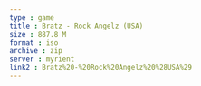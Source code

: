 ```yaml
---
type : game
title : Bratz - Rock Angelz (USA)
size : 887.8 M
format : iso
archive : zip
server : myrient
link2 : Bratz%20-%20Rock%20Angelz%20%28USA%29
---
```

